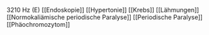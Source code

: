 3210 Hz (E)
[[Endoskopie]]
[[Hypertonie]]
[[Krebs]]
[[Lähmungen]]
[[Normokaliämische periodische Paralyse]]
[[Periodische Paralyse]]
[[Phäochromozytom]]